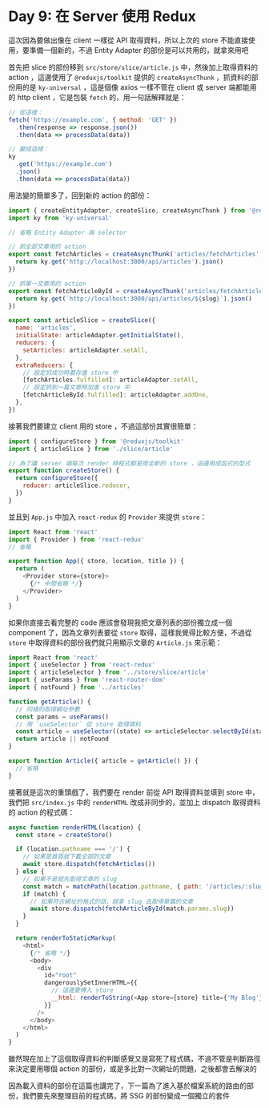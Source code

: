 Day 9: 在 Server 使用 Redux
===========================

這次因為要做出像在 client 一樣從 API 取得資料，所以上次的 store 不能直接使用，要準備一個新的，不過 Entity Adapter 的部份是可以共用的，就拿來用吧

首先把 slice 的部份移到 `src/store/slice/article.js` 中，然後加上取得資料的 action ，這邊使用了 `@reduxjs/toolkit` 提供的 `createAsyncThunk` ，抓資料的部份用的是 `ky-universal` ，這是個像 axios 一樣不管在 client 或 server 端都能用的 http client ，它是包裝 `fetch` 的，用一句話解釋就是：

```javascript
// 從這樣：
fetch('https://example.com', { method: 'GET' })
  .then(response => response.json())
  .then(data => processData(data))

// 變成這樣：
ky
  .get('https://example.com')
  .json()
  .then(data => processData(data))
```

用法變的簡單多了，回到新的 action 的部份：

```javascript
import { createEntityAdapter, createSlice, createAsyncThunk } from '@reduxjs/toolkit'
import ky from 'ky-universal'

// 省略 Entity Adapter 與 selector

// 抓全部文章用的 action
export const fetchArticles = createAsyncThunk('articles/fetchArticles', () => {
  return ky.get('http://localhost:3000/api/articles').json()
})

// 抓單一文章用的 action
export const fetchArticleById = createAsyncThunk('articles/fetchArticleById', (slug) => {
  return ky.get(`http://localhost:3000/api/articles/${slug}`).json()
})

export const articleSlice = createSlice({
  name: 'articles',
  initialState: articleAdapter.getInitialState(),
  reducers: {
    setArticles: articleAdapter.setAll,
  },
  extraReducers: {
    // 設定抓成功時要存進 store 中
    [fetchArticles.fulfilled]: articleAdapter.setAll,
    // 設定抓到一篇文章時加進 store 中
    [fetchArticleById.fulfilled]: articleAdapter.addOne,
  },
})
```

接著我們要建立 client 用的 store ，不過這部份其實很簡單：

```javascript
import { configureStore } from '@reduxjs/toolkit'
import { articleSlice } from './slice/article'

// 為了讓 server 端每次 render 時程式都是用全新的 store ，這邊用成函式的型式
export function createStore() {
  return configureStore({
    reducer: articleSlice.reducer,
  })
}
```

並且到 `App.js` 中加入 `react-redux` 的 `Provider` 來提供 `store`：

```javascript
import React from 'react'
import { Provider } from 'react-redux'
// 省略

export function App({ store, location, title }) {
  return (
    <Provider store={store}>
      {/* 中間省略 */}
    </Provider>
  )
}
```

如果你直接去看完整的 code 應該會發現我把文章列表的部份獨立成一個 component 了，因為文章列表要從 `store` 取得，這樣我覺得比較方便，不過從 `store` 中取得資料的部份我們就只用顯示文章的 `Article.js` 來示範：

```javascript
import React from 'react'
import { useSelector } from 'react-redux'
import { articleSelector } from '../store/slice/article'
import { useParams } from 'react-router-dom'
import { notFound } from '../articles'

function getArticle() {
  // 同樣的取得網址參數
  const params = useParams()
  // 用 `useSelector` 從 store 取得資料
  const article = useSelector((state) => articleSelector.selectById(state, params.slug))
  return article || notFound
}

export function Article({ article = getArticle() }) {
  // 省略
}
```

接著就是這次的重頭戲了，我們要在 render 前從 API 取得資料並填到 store 中，我們把 `src/index.js` 中的  `renderHTML` 改成非同步的，並加上 dispatch 取得資料的 action 的程式碼：

```javascript
async function renderHTML(location) {
  const store = createStore()

  if (location.pathname === '/') {
    // 如果是首頁就下載全部的文章
    await store.dispatch(fetchArticles())
  } else {
    // 如果不是就先取得文章的 slug
    const match = matchPath(location.pathname, { path: '/articles/:slug' })
    if (match) {
      // 如果符合網址的格式的話，就拿 slug 去取得單篇的文章
      await store.dispatch(fetchArticleById(match.params.slug))
    }
  }

  return renderToStaticMarkup(
    <html>
      {/* 省略 */}
      <body>
        <div
          id="root"
          dangerouslySetInnerHTML={{
            // 這邊要傳入 store
            __html: renderToString(<App store={store} title={'My Blog'} location={location} articles={articles} />),
          }}
        />
      </body>
    </html>
  )
}
```

雖然現在加上了這個取得資料的判斷感覺又是寫死了程式碼，不過不管是判斷路徑來決定要用哪個 action 的部份，或是多比對一次網址的問題，之後都會去解決的

因為載入資料的部份在這篇也講完了，下一篇為了進入基於檔案系統的路由的部份，我們要先來整理目前的程式碼，將 SSG 的部份變成一個獨立的套件
